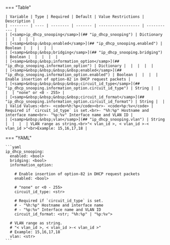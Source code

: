 <!--
  ~ Copyright (c) 2024 Arista Networks, Inc.
  ~ Use of this source code is governed by the Apache License 2.0
  ~ that can be found in the LICENSE file.
  -->
=== "Table"

    | Variable | Type | Required | Default | Value Restrictions | Description |
    | -------- | ---- | -------- | ------- | ------------------ | ----------- |
    | [<samp>ip_dhcp_snooping</samp>](## "ip_dhcp_snooping") | Dictionary |  |  |  |  |
    | [<samp>&nbsp;&nbsp;enabled</samp>](## "ip_dhcp_snooping.enabled") | Boolean |  |  |  |  |
    | [<samp>&nbsp;&nbsp;bridging</samp>](## "ip_dhcp_snooping.bridging") | Boolean |  |  |  |  |
    | [<samp>&nbsp;&nbsp;information_option</samp>](## "ip_dhcp_snooping.information_option") | Dictionary |  |  |  |  |
    | [<samp>&nbsp;&nbsp;&nbsp;&nbsp;enabled</samp>](## "ip_dhcp_snooping.information_option.enabled") | Boolean |  |  |  | Enable insertion of option-82 in DHCP request packets |
    | [<samp>&nbsp;&nbsp;&nbsp;&nbsp;circuit_id_type</samp>](## "ip_dhcp_snooping.information_option.circuit_id_type") | String |  |  |  | "none" or <0 - 255> |
    | [<samp>&nbsp;&nbsp;&nbsp;&nbsp;circuit_id_format</samp>](## "ip_dhcp_snooping.information_option.circuit_id_format") | String |  |  | Valid Values:<br>- <code>%h:%p</code><br>- <code>%p:%v</code> | Required if `circuit_id_type` is set.<br>- "%h:%p" Hostname and interface name<br>- "%p:%v" Interface name and VLAN ID |
    | [<samp>&nbsp;&nbsp;vlan</samp>](## "ip_dhcp_snooping.vlan") | String |  |  |  | VLAN range as string.<br>"< vlan_id >, < vlan_id >-< vlan_id >"<br>Example: 15,16,17,18 |

=== "YAML"

    ```yaml
    ip_dhcp_snooping:
      enabled: <bool>
      bridging: <bool>
      information_option:

        # Enable insertion of option-82 in DHCP request packets
        enabled: <bool>

        # "none" or <0 - 255>
        circuit_id_type: <str>

        # Required if `circuit_id_type` is set.
        # - "%h:%p" Hostname and interface name
        # - "%p:%v" Interface name and VLAN ID
        circuit_id_format: <str; "%h:%p" | "%p:%v">

      # VLAN range as string.
      # "< vlan_id >, < vlan_id >-< vlan_id >"
      # Example: 15,16,17,18
      vlan: <str>
    ```
